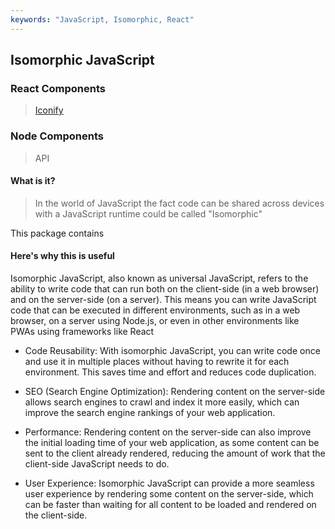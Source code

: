 ```yaml
---
keywords: "JavaScript, Isomorphic, React"
---
```


## Isomorphic JavaScript

### React Components

> [Iconify](./Iconify/README.md)

### Node Components

> API

#### What is it?

> In the world of JavaScript the fact code can be shared across devices with a JavaScript runtime could be called "Isomorphic"

This package contains 

#### Here's why this is useful

Isomorphic JavaScript, also known as universal JavaScript, refers to the ability to write code that can run both on the client-side (in a web browser) and on the server-side (on a server). This means you can write JavaScript code that can be executed in different environments, such as in a web browser, on a server using Node.js, or even in other environments like PWAs using frameworks like React

- Code Reusability: With isomorphic JavaScript, you can write code once and use it in multiple places without having to rewrite it for each environment. This saves time and effort and reduces code duplication.

- SEO (Search Engine Optimization): Rendering content on the server-side allows search engines to crawl and index it more easily, which can improve the search engine rankings of your web application.

- Performance: Rendering content on the server-side can also improve the initial loading time of your web application, as some content can be sent to the client already rendered, reducing the amount of work that the client-side JavaScript needs to do.

- User Experience: Isomorphic JavaScript can provide a more seamless user experience by rendering some content on the server-side, which can be faster than waiting for all content to be loaded and rendered on the client-side.
